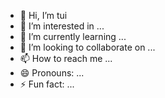 - 👋 Hi, I’m tui
- 👀 I’m interested in ...
- 🌱 I’m currently learning ...
- 💞️ I’m looking to collaborate on ...
- 📫 How to reach me ...
- 😄 Pronouns: ...
- ⚡ Fun fact: ...

<!---
tuidev/tuidev is a ✨ special ✨ repository because its `README.md` (this file) appears on your GitHub profile.
You can click the Preview link to take a look at your changes.
--->
